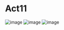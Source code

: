 # Act11

![image](https://github.com/vivizsi/Act11/assets/144732898/61c1d2be-015c-4f52-9ca1-de5251357bec)
![image](https://github.com/vivizsi/Act11/assets/144732898/db7bc9cc-b86f-448a-aaf9-e1f396b760f2)
![image](https://github.com/vivizsi/Act11/assets/144732898/4758db89-d3e1-4535-bde6-3919cf4d012f)


